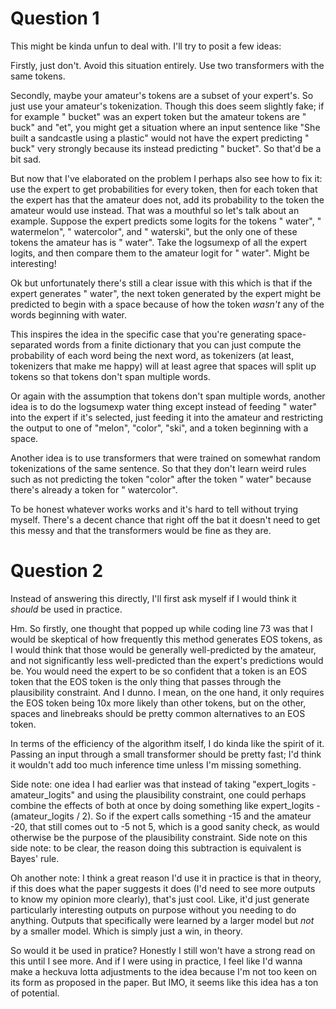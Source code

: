 # Question 1

This might be kinda unfun to deal with. I'll try to posit a few ideas:

Firstly, just don't. Avoid this situation entirely. Use two transformers with the same tokens.

Secondly, maybe your amateur's tokens are a subset of your expert's. So just use your amateur's tokenization. Though this does seem slightly fake; if for example " bucket" was an expert token but the amateur tokens are " buck" and "et", you might get a situation where an input sentence like "She built a sandcastle using a plastic" would not have the expert predicting " buck" very strongly because its instead predicting " bucket". So that'd be a bit sad.

But now that I've elaborated on the problem I perhaps also see how to fix it: use the expert to get probabilities for every token, then for each token that the expert has that the amateur does not, add its probability to the token the amateur would use instead. That was a mouthful so let's talk about an example. Suppose the expert predicts some logits for the tokens " water", " watermelon", " watercolor", and " waterski", but the only one of these tokens the amateur has is " water". Take the logsumexp of all the expert logits, and then compare them to the amateur logit for " water". Might be interesting!

Ok but unfortunately there's still a clear issue with this which is that if the expert generates " water", the next token generated by the expert might be predicted to begin with a space because of how the token *wasn't* any of the words beginning with water.

This inspires the idea in the specific case that you're generating space-separated words from a finite dictionary that you can just compute the probability of each word being the next word, as tokenizers (at least, tokenizers that make me happy) will at least agree that spaces will split up tokens so that tokens don't span multiple words.

Or again with the assumption that tokens don't span multiple words, another idea is to do the logsumexp water thing except instead of feeding " water" into the expert if it's selected, just feeding it into the amateur and restricting the output to one of "melon", "color", "ski", and a token beginning with a space.

Another idea is to use transformers that were trained on somewhat random tokenizations of the same sentence. So that they don't learn weird rules such as not predicting the token "color" after the token " water" because there's already a token for " watercolor".

To be honest whatever works works and it's hard to tell without trying myself. There's a decent chance that right off the bat it doesn't need to get this messy and that the transformers would be fine as they are.

# Question 2

Instead of answering this directly, I'll first ask myself if I would think it *should* be used in practice.

Hm. So firstly, one thought that popped up while coding line 73 was that I would be skeptical of how frequently this method generates EOS tokens, as I would think that those would be generally well-predicted by the amateur, and not significantly less well-predicted than the expert's predictions would be. You would need the expert to be so confident that a token is an EOS token that the EOS token is the only thing that passes through the plausibility constraint. And I dunno. I mean, on the one hand, it only requires the EOS token being 10x more likely than other tokens, but on the other, spaces and linebreaks should be pretty common alternatives to an EOS token.

In terms of the efficiency of the algorithm itself, I do kinda like the spirit of it. Passing an input through a small transformer should be pretty fast; I'd think it wouldn't add too much inference time unless I'm missing something.

Side note: one idea I had earlier was that instead of taking "expert_logits - amateur_logits" and using the plausibility constraint, one could perhaps combine the effects of both at once by doing something like expert_logits - (amateur_logits / 2). So if the expert calls something -15 and the amateur -20, that still comes out to -5 not 5, which is a good sanity check, as would otherwise be the purpose of the plausibility constraint. Side note on this side note: to be clear, the reason doing this subtraction is equivalent is Bayes' rule.

Oh another note: I think a great reason I'd use it in practice is that in theory, if this does what the paper suggests it does (I'd need to see more outputs to know my opinion more clearly), that's just cool. Like, it'd just generate particularly interesting outputs on purpose without you needing to do anything. Outputs that specifically were learned by a larger model but *not* by a smaller model. Which is simply just a win, in theory.

So would it be used in pratice? Honestly I still won't have a strong read on this until I see more. And if I were using in practice, I feel like I'd wanna make a heckuva lotta adjustments to the idea because I'm not too keen on its form as proposed in the paper. But IMO, it seems like this idea has a ton of potential.